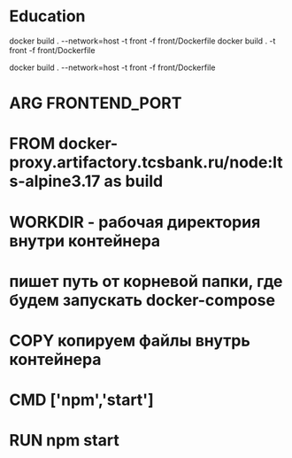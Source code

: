 # Education

docker build . --network=host -t front -f front/Dockerfile 
docker build .  -t front -f front/Dockerfile 

docker build . --network=host -t front -f front/Dockerfile 

# ARG FRONTEND_PORT
# FROM docker-proxy.artifactory.tcsbank.ru/node:lts-alpine3.17 as build
# WORKDIR - рабочая директория внутри контейнера
# пишет путь от корневой папки, где будем запускать docker-compose
#  COPY копируем файлы внутрь контейнера
# CMD ['npm','start']
# RUN npm start